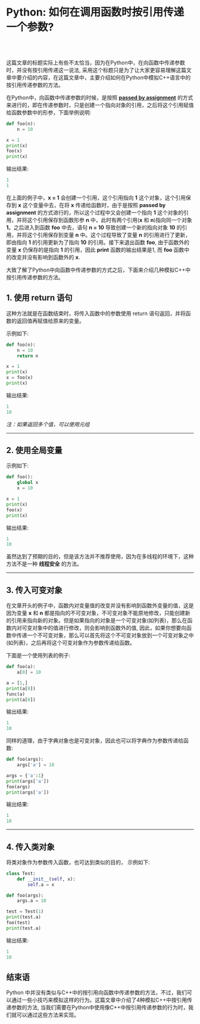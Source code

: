 # Python: 如何在调用函数时按引用传递一个参数?            
<!--
2016-10-05    
--><br /><br />

这篇文章的标题实际上有些不太恰当，因为在Python中，在向函数中传递参数时，并没有按引用传递这一说法, 采用这个标题只是为了让大家更容易理解这篇文章中要介绍的内容，在这篇文章中，主要介绍如何在Python中模拟C++语言中的按引用传递参数的方法。          
      
在Python中，向函数中传递参数的时候，是按照 **[passed by assignment][1]** 的方式来进行的，即在传递参数时，只是创建一个指向对象的引用，之后将这个引用赋值给函数参数中的形参，下面举例说明:             

```python
def foo(n):
	n = 10 

x = 1
print(x)
foo(x)
print(x)
```
输出结果:       

```python
1
1
```           
在上面的例子中，**x = 1** 会创建一个引用，这个引用指向 **1** 这个对象，这个引用保存到 **x** 这个变量中去，在将 **x** 传递给函数时，由于是按照 **passed by assignment** 的方式进行的，所以这个过程中又会创建一个指向 **1** 这个对象的引用，并将这个引用保存到函数形参 **n** 中，此时有两个引用(**x** 和 **n**)指向同一个对象 **1**。之后进入到函数 **foo** 中去，语句 **n = 10** 导致创建一个新的指向对象 **10** 的引用，并将这个引用保存到变量 **n** 中。这个过程导致了变量 **n** 的引用进行了更新，即由指向 **1** 的引用更新为了指向 **10** 的引用。接下来退出函数 **foo**, 由于函数外的变量 **x** 仍保存的是指向 **1** 的引用，因此 **print** 函数的输出结果是1, 而 **foo** 函数中的改变并没有影响到函数外的 **x**.               

大致了解了Python中向函数中传递参数的方式之后，下面来介绍几种模拟C++中按引用传递参数的方法。              

## 1. 使用 return 语句        
这种方法就是在函数结束时，将传入函数中的参数使用 return 语句返回，并将函数的返回值再赋值给原来的变量。               

示例如下:        

```python
def foo(n):
	n = 10 
	return n

x = 1
print(x)
x = foo(x)
print(x)
```
输出结果:            

```python
1
10
```

_注：如果返回多个值，可以使用元组_        

--------------------------

## 2. 使用全局变量             

示例如下:        

```python
def foo():
	global x
	x = 10 

x = 1
print(x)
foo(x)
print(x)
```
输出结果:           

```python
1
10
```
虽然达到了预期的目的，但是该方法并不推荐使用，因为在多线程的环境下，这种方法不是一种 **线程安全** 的方法。           

--------------------------

## 3. 传入可变对象        

在文章开头的例子中，函数内对变量值的改变并没有影响到函数外变量的值，这是因为变量 **x** 和 **n** 都是指向的不可变对象，不可变对象不能原地修改，只能创建新的引用来指向新的对象。但是如果指向的对象是一个可变对象(如列表)，那么在函数内对可变对象中的值进行修改，则会影响到函数外的值, 因此，如果你想要向函数中传递一个不可变对象，那么可以首先将这个不可变对象放到一个可变对象之中(如列表)，之后再将这个可变对象作为参数传递给函数。             

下面是一个使用列表的例子:       

```python
def foo(a):
	a[0] = 10

a = [1,]
print(a[0])
func(a)
print(a[0])
```
输出结果:         

```python
1
10
```

同样的道理，由于字典对象也是可变对象，因此也可以将字典作为参数传递给函数:                

```python
def foo(args):
	args['a'] = 10

args = {'a':1}
print(args['a'])
foo(args)
print(args['a'])
```
输出结果:         

```python
1
10
```

-------------------

## 4. 传入类对象        

将类对象作为参数传入函数，也可达到类似的目的， 示例如下:             

```python
class Test:
	def __init__(self, x):
		self.a = x

def foo(args):         
	args.a = 10

test = Test(1)
print(test.a)
foo(test)
print(test.a)
```
输出结果:          

```python
1
10
```

## 结束语       
Python 中并没有类似与C++中的按引用向函数中传递参数的方法，不过，我们可以通过一些小技巧来模拟这样的行为。这篇文章中介绍了4种模拟C++中按引用传递参数的方法, 当我们需要在Python中使用像C++中按引用传递参数的行为时，我们就可以通过这些方法来实现。       

[1]: https://docs.python.org/3/faq/programming.html#how-do-i-write-a-function-with-output-parameters-call-by-reference         
<!--
Reference:    

Python functions call by reference1                
http://stackoverflow.com/questions/13299427/python-functions-call-by-reference         

How do I pass a variable by reference2  
http://stackoverflow.com/questions/986006/how-do-i-pass-a-variable-by-reference         
-->   
